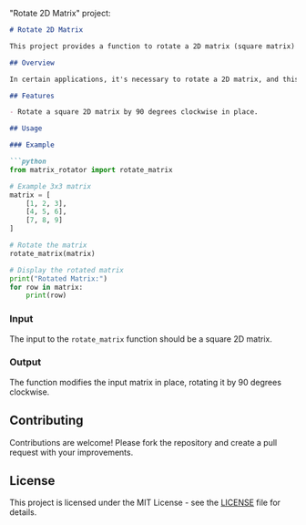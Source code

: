 "Rotate 2D Matrix" project:

```markdown
# Rotate 2D Matrix

This project provides a function to rotate a 2D matrix (square matrix) by 90 degrees in place.

## Overview

In certain applications, it's necessary to rotate a 2D matrix, and this project offers a simple and efficient solution. The rotation is performed in place, meaning the original matrix is modified without using additional space.

## Features

- Rotate a square 2D matrix by 90 degrees clockwise in place.

## Usage

### Example

```python
from matrix_rotator import rotate_matrix

# Example 3x3 matrix
matrix = [
    [1, 2, 3],
    [4, 5, 6],
    [7, 8, 9]
]

# Rotate the matrix
rotate_matrix(matrix)

# Display the rotated matrix
print("Rotated Matrix:")
for row in matrix:
    print(row)
```

### Input

The input to the `rotate_matrix` function should be a square 2D matrix.

### Output

The function modifies the input matrix in place, rotating it by 90 degrees clockwise.

## Contributing

Contributions are welcome! Please fork the repository and create a pull request with your improvements.

## License

This project is licensed under the MIT License - see the [LICENSE](LICENSE) file for details.
